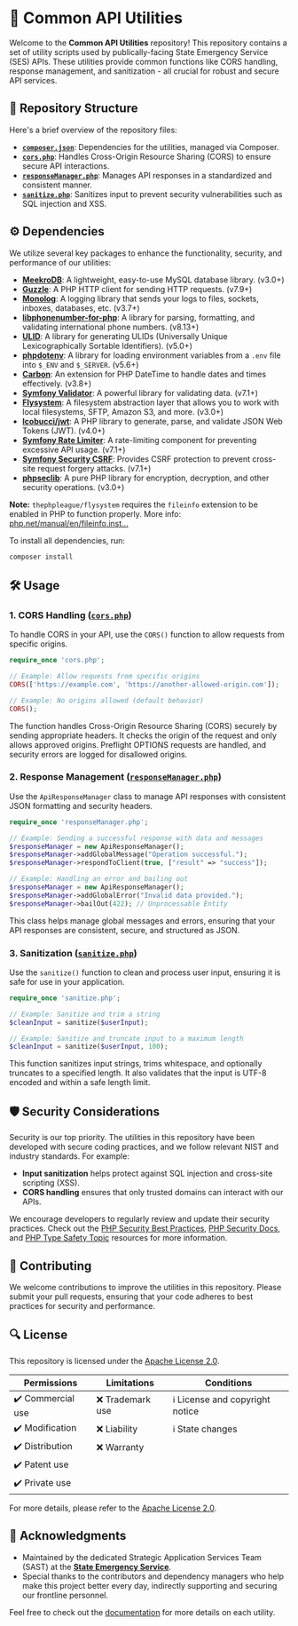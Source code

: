 # 🚒 Common API Utilities

Welcome to the **Common API Utilities** repository! This repository contains a set of utility scripts used by publically-facing State Emergency Service (SES) APIs. These utilities provide common functions like CORS handling, response management, and sanitization - all crucial for robust and secure API services.

## 📂 Repository Structure

Here's a brief overview of the repository files:

- **[`composer.json`](#dependencies)**: Dependencies for the utilities, managed via Composer.
- **[`cors.php`](#1-cors-handling-corsphp)**: Handles Cross-Origin Resource Sharing (CORS) to ensure secure API interactions.
- **[`responseManager.php`](#2-response-management-responsemanagerphp)**: Manages API responses in a standardized and consistent manner.
- **[`sanitize.php`](#3-sanitization-sanitizephp)**: Sanitizes input to prevent security vulnerabilities such as SQL injection and XSS.

## ⚙️ Dependencies

We utilize several key packages to enhance the functionality, security, and performance of our utilities:

- **[MeekroDB](https://github.com/SergeyTsalkov/meekrodb)**: A lightweight, easy-to-use MySQL database library. (v3.0+)
- **[Guzzle](https://github.com/guzzle/guzzle)**: A PHP HTTP client for sending HTTP requests. (v7.9+)
- **[Monolog](https://github.com/Seldaek/monolog)**: A logging library that sends your logs to files, sockets, inboxes, databases, etc. (v3.7+)
- **[libphonenumber-for-php](https://github.com/giggsey/libphonenumber-for-php)**: A library for parsing, formatting, and validating international phone numbers. (v8.13+)
- **[ULID](https://github.com/robinvdvleuten/ulid)**: A library for generating ULIDs (Universally Unique Lexicographically Sortable Identifiers). (v5.0+)
- **[phpdotenv](https://github.com/vlucas/phpdotenv)**: A library for loading environment variables from a `.env` file into `$_ENV` and `$_SERVER`. (v5.6+)
- **[Carbon](https://github.com/briannesbitt/Carbon)**: An extension for PHP DateTime to handle dates and times effectively. (v3.8+)
- **[Symfony Validator](https://github.com/symfony/validator)**: A powerful library for validating data. (v7.1+)
- **[Flysystem](https://github.com/thephpleague/flysystem)**: A filesystem abstraction layer that allows you to work with local filesystems, SFTP, Amazon S3, and more. (v3.0+)
- **[lcobucci/jwt](https://github.com/lcobucci/jwt)**: A PHP library to generate, parse, and validate JSON Web Tokens (JWT). (v4.0+)
- **[Symfony Rate Limiter](https://github.com/symfony/rate-limiter)**: A rate-limiting component for preventing excessive API usage. (v7.1+)
- **[Symfony Security CSRF](https://github.com/symfony/security-csrf)**: Provides CSRF protection to prevent cross-site request forgery attacks. (v7.1+)
- **[phpseclib](https://github.com/phpseclib/phpseclib)**: A pure PHP library for encryption, decryption, and other security operations. (v3.0+)

**Note:** `thephpleague/flysystem` requires the `fileinfo` extension to be enabled in PHP to function properly. More info: [php.net/manual/en/fileinfo.inst...](https://www.php.net/manual/en/fileinfo.installation.php)

To install all dependencies, run:

```bash
composer install
```

## 🛠️ Usage

### 1. CORS Handling ([`cors.php`](./cors.php))

To handle CORS in your API, use the `CORS()` function to allow requests from specific origins.

```php
require_once 'cors.php';

// Example: Allow requests from specific origins
CORS(['https://example.com', 'https://another-allowed-origin.com']);

// Example: No origins allowed (default behavior)
CORS();
```

The function handles Cross-Origin Resource Sharing (CORS) securely by sending appropriate headers. It checks the origin of the request and only allows approved origins. Preflight OPTIONS requests are handled, and security errors are logged for disallowed origins.

### 2. Response Management ([`responseManager.php`](./responseManager.php))

Use the `ApiResponseManager` class to manage API responses with consistent JSON formatting and security headers.

```php
require_once 'responseManager.php';

// Example: Sending a successful response with data and messages
$responseManager = new ApiResponseManager();
$responseManager->addGlobalMessage("Operation successful.");
$responseManager->respondToClient(true, ["result" => "success"]);

// Example: Handling an error and bailing out
$responseManager = new ApiResponseManager();
$responseManager->addGlobalError("Invalid data provided.");
$responseManager->bailOut(422); // Unprocessable Entity
```

This class helps manage global messages and errors, ensuring that your API responses are consistent, secure, and structured as JSON.

### 3. Sanitization ([`sanitize.php`](./sanitize.php))

Use the `sanitize()` function to clean and process user input, ensuring it is safe for use in your application.

```php
require_once 'sanitize.php';

// Example: Sanitize and trim a string
$cleanInput = sanitize($userInput);

// Example: Sanitize and truncate input to a maximum length
$cleanInput = sanitize($userInput, 100);
```

This function sanitizes input strings, trims whitespace, and optionally truncates to a specified length. It also validates that the input is UTF-8 encoded and within a safe length limit.


## 🛡️ Security Considerations

Security is our top priority. The utilities in this repository have been developed with secure coding practices, and we follow relevant NIST and industry standards. For example:

- **Input sanitization** helps protect against SQL injection and cross-site scripting (XSS).
- **CORS handling** ensures that only trusted domains can interact with our APIs.

We encourage developers to regularly review and update their security practices. Check out the [PHP Security Best Practices](https://phptherightway.com/#security), [PHP Security Docs](https://www.php.net/manual/en/security.php), and [PHP Type Safety Topic](https://thephp.cc/topics/type-safety) resources for more information.

## 🤝 Contributing

We welcome contributions to improve the utilities in this repository. Please submit your pull requests, ensuring that your code adheres to best practices for security and performance.

## 🔍 License

This repository is licensed under the [Apache License 2.0](https://www.apache.org/licenses/LICENSE-2.0).

| Permissions                        | Limitations                      | Conditions                         |
| ---------------------------------- | --------------------------------- | ---------------------------------- |
| ✔️ Commercial use                  | ❌ Trademark use                  | ℹ️ License and copyright notice    |
| ✔️ Modification                    | ❌ Liability                      | ℹ️ State changes                   |
| ✔️ Distribution                    | ❌ Warranty                       |                                    |
| ✔️ Patent use                      |                                   |                                    |
| ✔️ Private use                     |                                   |                                    |

For more details, please refer to the [Apache License 2.0](LICENSE).

## 🎉 Acknowledgments

- Maintained by the dedicated Strategic Application Services Team (SAST) at the [**State Emergency Service**](https://wases.com.au).
- Special thanks to the contributors and dependency managers who help make this project better every day, indirectly supporting and securing our frontline personnel.

Feel free to check out the [documentation](https://github.com/dfes-ses/common-api-utilities/wiki) for more details on each utility.
